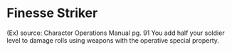 # Finesse Striker 
(Ex)
source: Character Operations Manual pg. 91
You add half your soldier level to damage rolls using weapons with the operative special property.

